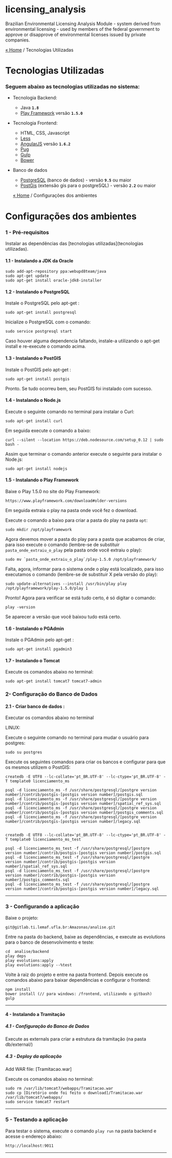 # licensing_analysis
Brazilian Environmental Licensing Analysis Module - system derived from environmental licensing - used by members of the federal government to approve or disapprove of environmental licenses issued by private companies.

[« Home](home) / Tecnologias Utilizadas

# Tecnologias Utilizadas

### Seguem abaixo as tecnologias utilizadas no sistema:

- Tecnologia Backend: 
    - Java **`1.8`**
    - [Play Framework](http://www.playframework.com) versão **`1.5.0`**
    
- Tecnologia Frontend: 
    - HTML, CSS, Javascript
    - [Less](http://lesscss.org/)
    - [AngularJS](http://angularjs.org/) versão **`1.6.2`**
    - [Pug](https://pugjs.org)
    - [Gulp](http://gulpjs.com/)
    - [Bower](http://bower.io/)
    
- Banco de dados
  - [PostgreSQL](http://www.postgresql.org/) (banco de dados) - versão **`9.5`** ou maior
  - [PostGis](http://postgis.net/) (extensão gis para o postgreSQL) - versão **`2.2`** ou maior
  
  [« Home](home) / Configurações dos ambientes

# Configurações dos ambientes

### 1 - Pré-requisitos

Instalar as dependências das [tecnologias utilizadas](tecnologias utilizadas).

#### 1.1 - Instalando a JDK da Oracle

    sudo add-apt-repository ppa:webupd8team/java
    sudo apt-get update
    sudo apt-get install oracle-jdk8-installer

#### 1.2 - Instalando o PostgreSQL 

Instale o PostgreSQL pelo apt-get :

    sudo apt-get install postgresql

Inicialize o PostgreSQL com o comando:

    sudo service postgresql start

Caso houver alguma dependencia faltando, instale-a utilizando o apt-get install e re-execute o comando acima.

#### 1.3 - Instalando o PostGIS

Instale o PostGIS pelo apt-get :

    sudo apt-get install postgis

Pronto. Se tudo ocorreu bem, seu PostGIS foi instalado com sucesso.

#### 1.4 - Instalando o Node.js

Execute o seguinte comando no terminal para instalar o Curl:

    sudo apt-get install curl

Em seguida execute o comando a baixo: 

    curl --silent --location https://deb.nodesource.com/setup_0.12 | sudo bash -

Assim que terminar o comando anterior execute o seguinte para instalar o Node.js:

    sudo apt-get install nodejs

#### 1.5 - Instalando o Play Framework

Baixe o Play 1.5.0 no site do Play Framework:

    https://www.playframework.com/download#older-versions

Em seguida extraia o play na pasta onde você fez o download.

Execute o comando a baixo para criar a pasta do play na pasta `opt`:

    sudo mkdir /opt/playframework

Agora devemos mover a pasta do play para a pasta que acabamos de criar, para isso execute o comando (lembre-se de substituir `pasta_onde_extraiu_o_play` pela pasta onde você extraiu o play):

    sudo mv `pasta_onde_extraiu_o_play`/play-1.5.0 /opt/playframework/

Falta, agora, informar para o sistema onde o play está localizado, para isso executamos o comando (lembre-se de substituir X pela versão do play):

    sudo update-alternatives --install /usr/bin/play play /opt/playframework/play-1.5.0/play 1

Pronto! Agora para verificar se está tudo certo, é só digitar o comando:

    play -version

Se aparecer a versão que você baixou tudo está certo.

#### 1.6 - Instalando o PGAdmin

Instale o PGAdmin pelo apt-get :

    sudo apt-get install pgadmin3

#### 1.7 - Instalando o Tomcat

Execute os comandos abaixo no terminal:

    sudo apt-get install tomcat7 tomcat7-admin

### 2- Configuração do Banco de Dados ###

#### 2.1 - Criar banco de dados :

Executar os comandos abaixo no terminal

LINUX: 
    
Execute o seguinte comando no terminal para mudar o usuário para postgres:

    sudo su postgres

Execute os seguintes comandos para criar os bancos e configurar para que os mesmos utilizem o PostGIS:

    createdb -E UTF8 --lc-collate='pt_BR.UTF-8' --lc-ctype='pt_BR.UTF-8' -T template0 licenciamento_ms

    psql -d licenciamento_ms -f /usr/share/postgresql/[postgre version number]/contrib/postgis-[postgis version number]/postgis.sql     
    psql -d licenciamento_ms -f /usr/share/postgresql/[postgre version number]/contrib/postgis-[postgis version number]/spatial_ref_sys.sql
    psql -d licenciamento_ms -f /usr/share/postgresql/[postgre version number]/contrib/postgis-[postgis version number]/postgis_comments.sql
    psql -d licenciamento_ms -f /usr/share/postgresql/[postgre version number]/contrib/postgis-[postgis version number]/legacy.sql
    
    
    createdb -E UTF8 --lc-collate='pt_BR.UTF-8' --lc-ctype='pt_BR.UTF-8' -T template0 licenciamento_ms_test

    psql -d licenciamento_ms_test -f /usr/share/postgresql/[postgre version number]/contrib/postgis-[postgis version number]/postgis.sql     
    psql -d licenciamento_ms_test -f /usr/share/postgresql/[postgre version number]/contrib/postgis-[postgis version number]/spatial_ref_sys.sql
    psql -d licenciamento_ms_test -f /usr/share/postgresql/[postgre version number]/contrib/postgis-[postgis version number]/postgis_comments.sql
    psql -d licenciamento_ms_test -f /usr/share/postgresql/[postgre version number]/contrib/postgis-[postgis version number]/legacy.sql
    
-----

### 3 - Configurando a aplicação

Baixe o projeto:

    git@gitlab.ti.lemaf.ufla.br:Amazonas/analise.git


Entre na pasta do backend, baixe as dependências, e execute as evolutions para o banco de desenvolvimento e teste:

    cd  analise/backend
    play deps
    play evolutions:apply
    play evolutions:apply --%test

Volte à raiz do projeto e entre na pasta frontend. Depois execute os comandos abaixo para baixar dependências e configurar o frontend:

    npm install
    bower install (// para windows: /frontend, utilizando o gitbash)
    gulp

---------

#### 4 - Instalando a Tramitação

##### 4.1 - Configuração do Banco de Dados

Execute as externals para criar a estrutura da tramitação (na pasta db/external/)

##### 4.3 - Deploy da aplicação

Add WAR file: [Tramitacao.war]

Execute os comandos abaixo no terminal:

    sudo rm /var/lib/tomcat7/webapps/Tramitacao.war
    sudo cp [Diretório onde foi feito o download]/Tramitacao.war /var/lib/tomcat7/webapps/
    sudo service tomcat7 restart

-----

### 5 - Testando a aplicação

Para testar o sistema, execute o comando `play run` na pasta backend e acesse o endereço abaixo:

    http://localhost:9011

---------
